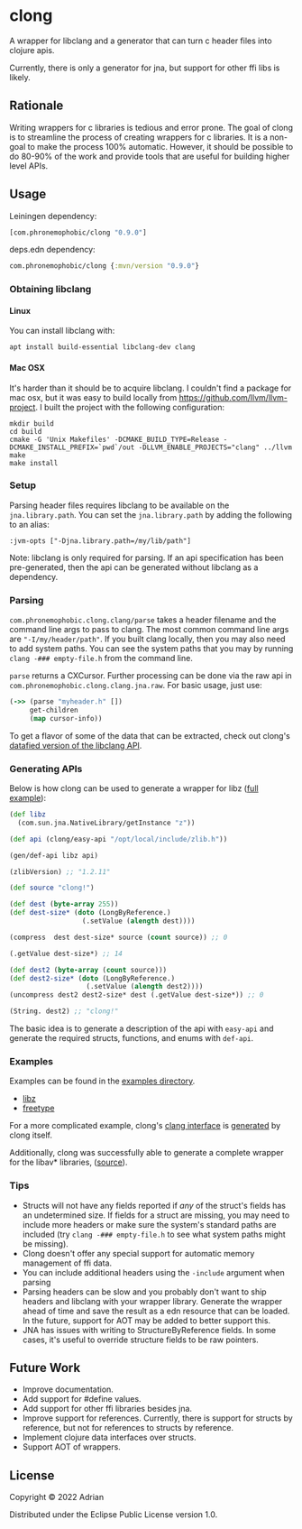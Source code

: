 # clong

A wrapper for libclang and a generator that can turn c header files into clojure apis.

Currently, there is only a generator for jna, but support for other ffi libs is likely.

## Rationale

Writing wrappers for c libraries is tedious and error prone. The goal of clong is to streamline the process of creating wrappers for c libraries. It is a non-goal to make the process 100% automatic. However, it should be possible to do 80-90% of the work and provide tools that are useful for building higher level APIs.

## Usage

Leiningen dependency:

```clojure
[com.phronemophobic/clong "0.9.0"]
```

deps.edn dependency:

```clojure
com.phronemophobic/clong {:mvn/version "0.9.0"}
```

### Obtaining libclang

#### Linux

You can install libclang with:

```sh
apt install build-essential libclang-dev clang
```
#### Mac OSX

It's harder than it should be to acquire libclang. I couldn't find a package for mac osx, but it was easy to build locally from https://github.com/llvm/llvm-project. I built the project with the following configuration:

```
mkdir build
cd build
cmake -G 'Unix Makefiles' -DCMAKE_BUILD_TYPE=Release -DCMAKE_INSTALL_PREFIX=`pwd`/out -DLLVM_ENABLE_PROJECTS="clang" ../llvm
make
make install
```

### Setup

Parsing header files requires libclang to be available on the `jna.library.path`. You can set the `jna.library.path` by adding the following to an alias:
```
:jvm-opts ["-Djna.library.path=/my/lib/path"]
```

Note: libclang is only required for parsing. If an api specification has been pre-generated, then the api can be generated without libclang as a dependency.

### Parsing

`com.phronemophobic.clong.clang/parse` takes a header filename and the command line args to pass to clang. The most common command line args are `"-I/my/header/path"`. If you built clang locally, then you may also need to add system paths. You can see the system paths that you may by running `clang -### empty-file.h` from the command line.

`parse` returns a CXCursor. Further processing can be done via the raw api in `com.phronemophobic.clong.clang.jna.raw`. For basic usage, just use:
```clojure
(->> (parse "myheader.h" [])
     get-children
     (map cursor-info))
```

To get a flavor of some of the data that can be extracted, check out clong's [datafied version of the libclang API](https://github.com/phronmophobic/clong/blob/main/resources/clang-api.edn).

### Generating APIs

Below is how clong can be used to generate a wrapper for libz ([full example](https://github.com/phronmophobic/clong/tree/master/examples/libz)):

```clojure
(def libz
  (com.sun.jna.NativeLibrary/getInstance "z"))

(def api (clong/easy-api "/opt/local/include/zlib.h"))

(gen/def-api libz api)

(zlibVersion) ;; "1.2.11"

(def source "clong!")

(def dest (byte-array 255))
(def dest-size* (doto (LongByReference.)
                  (.setValue (alength dest))))

(compress  dest dest-size* source (count source)) ;; 0

(.getValue dest-size*) ;; 14

(def dest2 (byte-array (count source)))
(def dest2-size* (doto (LongByReference.)
                   (.setValue (alength dest2))))
(uncompress dest2 dest2-size* dest (.getValue dest-size*)) ;; 0

(String. dest2) ;; "clong!"
```

The basic idea is to generate a description of the api with `easy-api` and generate the required structs, functions, and enums with `def-api`.

### Examples

Examples can be found in the [examples directory](https://github.com/phronmophobic/clong/tree/main/examples).

- [libz](https://github.com/phronmophobic/clong/tree/main/examples/libz)
- [freetype](https://github.com/phronmophobic/clong/tree/main/examples/freetype)

For a more complicated example, clong's [clang interface](https://github.com/phronmophobic/clong/blob/main/src/com/phronemophobic/clong/clang/jna/raw.clj) is [generated](https://github.com/phronmophobic/clong/blob/main/src/com/phronemophobic/clong/clang.clj#L546) by clong itself.

Additionally, clong was successfully able to generate a complete wrapper for the libav* libraries, ([source](https://github.com/phronmophobic/clj-media/blob/main/src/com/phronemophobic/clj_media/audio.clj#L138)).

### Tips

- Structs will not have any fields reported if _any_ of the struct's fields has an undetermined size. If fields for a struct are missing, you may need to include more headers or make sure the system's standard paths are included (try `clang -### empty-file.h` to see what system paths might be missing).
- Clong doesn't offer any special support for automatic memory management of ffi data.
- You can include additional headers using the `-include` argument when parsing
- Parsing headers can be slow and you probably don't want to ship headers and libclang with your wrapper library. Generate the wrapper ahead of time and save the result as a edn resource that can be loaded. In the future, support for AOT may be added to better support this.
- JNA has issues with writing to StructureByReference fields. In some cases, it's useful to override structure fields to be raw pointers.

## Future Work

- Improve documentation.
- Add support for #define values.
- Add support for other ffi libraries besides jna.
- Improve support for references. Currently, there is support for structs by reference, but not for references to structs by reference.
- Implement clojure data interfaces over structs.
- Support AOT of wrappers.
## License

Copyright © 2022 Adrian

Distributed under the Eclipse Public License version 1.0.
